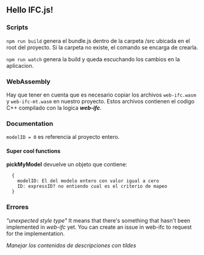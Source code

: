 ## Hello IFC.js!

### Scripts
`npm run build` genera el bundle.js dentro de la carpeta /src ubicada en el root del proyecto. Si la carpeta no existe, el comando se encarga de crearla.

`npm run watch` genera la build y queda escuchando los cambios en la aplicacion.

### WebAssembly
Hay que tener en cuenta que es necesario copiar los archivos `web-ifc.wasm` y `web-ifc-mt.wasm` en nuestro proyecto.
Estos archivos contienen el codigo C++ compilado con la logica **_web-ifc_**.

### Documentation
`modelID = 0` es referencia al proyecto entero.

#### Super cool functions
**pickMyModel** devuelve un objeto que contiene:
```JS
  {
    modelID: El del modelo entero con valor igual a cero
    ID: expressID? no entiendo cual es el criterio de mapeo
  }
```

### Errores
_"unexpected style type"_
It means that there's something that hasn't been implemented in _web-ifc_ yet. You can create an issue in web-ifc to request for the implementation.

_Manejar los contenidos de descripciones con tildes_